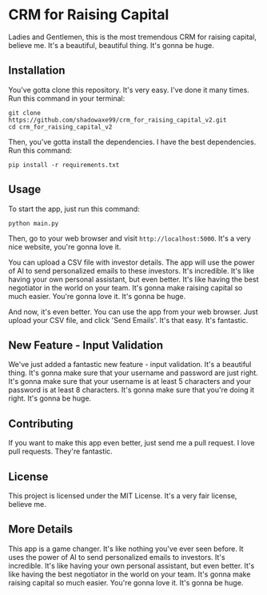 # CRM for Raising Capital

Ladies and Gentlemen, this is the most tremendous CRM for raising capital, believe me. It's a beautiful, beautiful thing. It's gonna be huge.

## Installation

You've gotta clone this repository. It's very easy. I've done it many times. Run this command in your terminal:

```
git clone https://github.com/shadowaxe99/crm_for_raising_capital_v2.git
cd crm_for_raising_capital_v2
```

Then, you've gotta install the dependencies. I have the best dependencies. Run this command:

```
pip install -r requirements.txt
```

## Usage

To start the app, just run this command:

```
python main.py
```

Then, go to your web browser and visit `http://localhost:5000`. It's a very nice website, you're gonna love it.

You can upload a CSV file with investor details. The app will use the power of AI to send personalized emails to these investors. It's incredible. It's like having your own personal assistant, but even better. It's like having the best negotiator in the world on your team. It's gonna make raising capital so much easier. You're gonna love it. It's gonna be huge.

And now, it's even better. You can use the app from your web browser. Just upload your CSV file, and click 'Send Emails'. It's that easy. It's fantastic.

## New Feature - Input Validation

We've just added a fantastic new feature - input validation. It's a beautiful thing. It's gonna make sure that your username and password are just right. It's gonna make sure that your username is at least 5 characters and your password is at least 8 characters. It's gonna make sure that you're doing it right. It's gonna be huge.

## Contributing

If you want to make this app even better, just send me a pull request. I love pull requests. They're fantastic.

## License

This project is licensed under the MIT License. It's a very fair license, believe me.

## More Details

This app is a game changer. It's like nothing you've ever seen before. It uses the power of AI to send personalized emails to investors. It's incredible. It's like having your own personal assistant, but even better. It's like having the best negotiator in the world on your team. It's gonna make raising capital so much easier. You're gonna love it. It's gonna be huge.